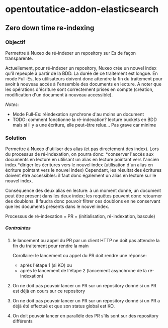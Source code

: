 # opentoutatice-addon-elasticsearch

## Zero down time re-indexing

### Objectif
Permettre à Nuxeo de ré-indexer un repository sur Es de façon transparente.

Actuellement, pour ré-indexer un repository, Nuxeo crée un nouvel index qu'il repeuple à partir de la BDD. 
La durée de ce traitement est longue.
En mode Full-Es, les utilisateurs doivent donc attendre la fin du traitement pour avoir à nouveau accès à l'ensemble des documents en lecture.
A noter que les opérations d'écriture sont correctement prises en compte (création, modification d'un document à nouveau accessible).

_Notes_:
* Mode Full-Es: réindexation synchrone d'au moins un document
* TODO: comment fonctionne la ré-indexation? lecture buckets en BDD mais si il y a une écriture, elle peut-être relue... Pas grave car minime

### Solution
Permettre à Nuxeo d'utiliser des alias (et pas directement des index).
Lors du processus de ré-indexation, on pourra donc:
*conserver l'accès aux documents en lecture en utilisant un alias en lecture pointant vers l'ancien index
*diriger les écritures vers le nouvel index (utilisation d'un alias en écriture pointant vers le nouvel index)
Cependant, les résultat des écritures doivent être accessibles: il faut donc également un alias en lecture sur le nouvel index. 

Conséquence des deux alias en lecture: à un moment donné, un document peut être présent dans les deux index; les requêtes peuvent donc retourner des doublons.
Il faudra donc pouvoir filtrer ces doublons en ne conservant que les documents présents dans le nouvel index.



Processus de ré-indexation = PR = (initialisation, ré-indexation, bascule)


##### Contraintes
1) le lancement ou appel du PR par un client HTTP ne doit pas attendre la fin du traitement pour rendre la main
 
   Corollaire:
   le lancement ou appel du PR doit rendre une réponse:
   * après l'étape 1 (si KO)
	 ou
   * après le lancement de l'étape 2 (lancement asynchrone de la ré-indexation)
 	
2) On ne doit pas pouvoir lancer un PR sur un repository donné si un PR est déjà en cours sur ce repository

3) On ne doit pas pouvoir lancer un PR sur un repository donné si un PR a déjà été effectué et que son status global est KO.

4) On doit pouvoir lancer en parallèle des PR s'ils sont sur des repository différents 